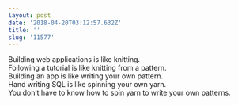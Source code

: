 ```yaml
---
layout: post
date: '2018-04-20T03:12:57.632Z'
title: ''
slug: '11577'
---
```

Building web applications is like knitting.  
Following a tutorial is like knitting from a pattern.  
Building an app is like writing your own pattern.  
Hand writing SQL is like spinning your own yarn.  
You don’t have to know how to spin yarn to write your own patterns. 

